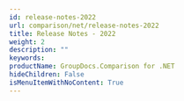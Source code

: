 ```yaml
---
id: release-notes-2022
url: comparison/net/release-notes-2022
title: Release Notes - 2022
weight: 2
description: ""
keywords:
productName: GroupDocs.Comparison for .NET
hideChildren: False
isMenuItemWithNoContent: True
---
```

